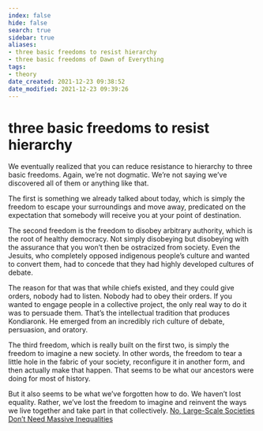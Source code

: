 ```yaml
---
index: false
hide: false
search: true
sidebar: true
aliases:
- three basic freedoms to resist hierarchy
- three basic freedoms of Dawn of Everything
tags:
- theory
date_created: 2021-12-23 09:38:52
date_modified: 2021-12-23 09:39:26
---
```


# three basic freedoms to resist hierarchy

We eventually realized that you can reduce resistance to hierarchy to three basic freedoms. Again, we’re not dogmatic. We’re not saying we’ve discovered all of them or anything like that.

The first is something we already talked about today, which is simply the freedom to escape your surroundings and move away, predicated on the expectation that somebody will receive you at your point of destination.

The second freedom is the freedom to disobey arbitrary authority, which is the root of healthy democracy. Not simply disobeying but disobeying with the assurance that you won’t then be ostracized from society. Even the Jesuits, who completely opposed indigenous people’s culture and wanted to convert them, had to concede that they had highly developed cultures of debate.

The reason for that was that while chiefs existed, and they could give orders, nobody had to listen. Nobody had to obey their orders. If you wanted to engage people in a collective project, the only real way to do it was to persuade them. That’s the intellectual tradition that produces Kondiaronk. He emerged from an incredibly rich culture of debate, persuasion, and oratory.

The third freedom, which is really built on the first two, is simply the freedom to imagine a new society. In other words, the freedom to tear a little hole in the fabric of your society, reconfigure it in another form, and then actually make that happen. That seems to be what our ancestors were doing for most of history.

But it also seems to be what we’ve forgotten how to do. We haven’t lost equality. Rather, we’ve lost the freedom to imagine and reinvent the ways we live together and take part in that collectively. [No, Large-Scale Societies Don’t Need Massive Inequalities](No_Large-Scale_Societies_Don’t_Need_Massive_Inequalities.md)
